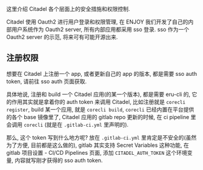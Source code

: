 这里介绍 Citadel 各个层面上的安全措施和权限控制.

Citadel 使用 Oauth2 进行用户登录和权限管理, 在 ENJOY 我们开发了自己的内部用户系统作为 Oauth2 server, 所有内部应用都采用 sso 登录. sso 作为一个 Oauth2 server 的示范, 将来可有可能开源出来.

## 注册权限

想要在 Citadel 上注册一个 app, 或者更新自己的 app 的版本, 都是需要 sso auth token, 请前往 sso auth 页面获取. 

具体地说, 注册和 build 一个 Citadel 应用(的某一个版本), 都是需要 eru-cli 的, 它的作用其实就是拿着你的 auth token 来调用 Citadel, 比如注册就是 `corecli register`,  build 某一个应用, 就是 `corecli build`,  `corecli` 已经内置在平台提供的各个 base 镜像里了, Citadel 应用的 gitlab repo 更新的时候, 在 ci pipeline 里会调用 `corecli` (就是在 `.gitlab-ci.yml` 里声明的).

那么, 这个 token 写到什么地方呢? 放在 `.gitlab-ci.yml` 里肯定是不安全的(虽然为了方便, 目前都是这么做的), gitlab 其实支持 Secret Variables 这种功能, 在 gitlab 项目设置 - CI/CD Pipelines 页面, 添加 `CITADEL_AUTH_TOKEN` 这个环境变量, 内容就写刚才获得的 sso auth token.
